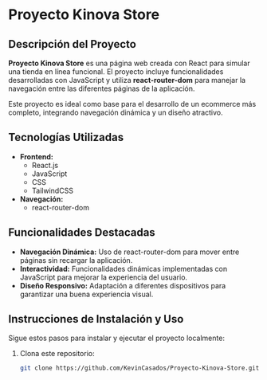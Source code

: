 # Proyecto Kinova Store

## Descripción del Proyecto
**Proyecto Kinova Store** es una página web creada con React para simular una tienda en línea funcional. El proyecto incluye funcionalidades desarrolladas con JavaScript y utiliza **react-router-dom** para manejar la navegación entre las diferentes páginas de la aplicación.

Este proyecto es ideal como base para el desarrollo de un ecommerce más completo, integrando navegación dinámica y un diseño atractivo.

## Tecnologías Utilizadas
- **Frontend:**
  - React.js
  - JavaScript
  - CSS
  - TailwindCSS
- **Navegación:**
  - react-router-dom

## Funcionalidades Destacadas
- **Navegación Dinámica:** Uso de react-router-dom para mover entre páginas sin recargar la aplicación.
- **Interactividad:** Funcionalidades dinámicas implementadas con JavaScript para mejorar la experiencia del usuario.
- **Diseño Responsivo:** Adaptación a diferentes dispositivos para garantizar una buena experiencia visual.

## Instrucciones de Instalación y Uso
Sigue estos pasos para instalar y ejecutar el proyecto localmente:

1. Clona este repositorio:
   ```bash
   git clone https://github.com/KevinCasados/Proyecto-Kinova-Store.git
